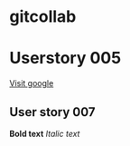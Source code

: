 # gitcollab

# Userstory 005

[Visit google](https://www.google.com)

## User story 007
**Bold text**
*Italic text*

